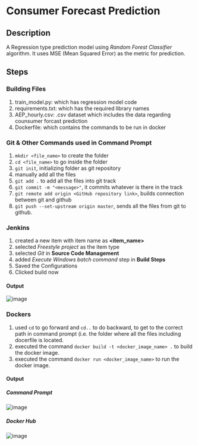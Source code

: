 # Consumer Forecast Prediction

## Description
A Regression type prediction model using *Random Forest Classifier* algorithm. It uses MSE (Mean Squared Error) as the metric for prediction.

## Steps

### Building Files
1) train_model.py: which has regression model code
2) requirements.txt: which has the required library names
3) AEP_hourly.csv: .csv dataset which includes the data regarding counsumer forcast prediction
4) Dockerfile: which contains the commands to be run in docker

### Git & Other Commands used in Command Prompt
1) `mkdir <file_name>` to create the folder
2) `cd <file_name>` to go inside the folder
3) `git init`, initializing folder as git repository
4) manually add all the files
5) `git add .` to add all the files into git track
6) `git commit -m "<message>"`, it commits whatever is there in the track
7) `git remote add origin <GitHub repository link>`, builds connection between git and github
8) `git push --set-upstream origin master`, sends all the files from git to github.


### Jenkins
1) created a new item with item name as **<item_name>**
2) selected *Freestyle project* as the item type
3) selected *Git* in **Source Code Management**
4) added *Execute Windows batch command* step in **Build Steps**
5) Saved the Configurations
6) Clicked build now

#### Output
  ![image](https://github.com/user-attachments/assets/1d7f6eaf-24d6-4256-94dc-83baf5cbdc5a)


### Dockers
1) used `cd` to go forward and `cd..` to do backward, to get to the correct path in command prompt (i.e. the folder where all the files including docerfile is located.
2) executed the command `docker build -t <docker_image_name> .` to build the docker image.
3) executed the command `docker run <docker_image_name>` to run the docker image.

#### Output
  ##### Command Prompt
 ![image](https://github.com/user-attachments/assets/62a2b320-03e6-4c00-831c-34fe7650561e)


  
  ##### Docker Hub
![image](https://github.com/user-attachments/assets/01326d84-5b72-447e-9f07-93574a39692e)


